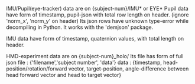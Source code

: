 IMU/Pupil(eye-tracker) data are on {subject-num}/IMU* or EYE*
Pupil data have form of timestamp, pupil-json with total row length on header. (ignore 'norm_x', 'norm_y' on header)
Its json rows have unknown type-error while decompiling in Python. It works with the 'demjson' package.

IMU data have form of timestamp, quaternion values, with total length on header.

HMD-experiment data are on {subject-num}_holo/
Its file has form of full json file : {'filename','subject number', 'data'}
data : {timestamp, head-position/rotation/forward vector, target-position, angle-difference between head forward vector and head to target vector} 
